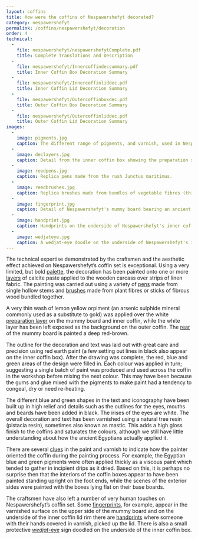 ```yaml
---
layout: coffins
title: How were the coffins of Nespawershefyt decorated?
category: nespawershefyt
permalink: /coffins/nespawershefyt/decoration
order: 4
technical:
  -
    file: nespawershefyt/nespawershefytComplete.pdf
    title: Complete Translations and Description
  -
    file: nespawershefyt/Innercoffindecsummary.pdf
    title: Inner Coffin Box Decoration Summary
  -
    file: nespawershefyt/Innercoffinliddec.pdf
    title: Inner Coffin Lid Decoration Summary
  -
    file: nespawershefyt/Outercoffinboxdec.pdf
    title: Outer Coffin Box Decoration Summary
  -
    file: nespawershefyt/Outercoffinliddec.pdf
    title: Outer Coffin Lid Decoration Summary
images:
  -
    image: pigments.jpg
    caption: The different range of pigments, and varnish, used in Nespawershefyt's coffin set.
  -
    image: declayers.jpg
    caption: Detail from the inner coffin box showing the preparation surface layers.
  -
    image: reedpens.jpg
    caption: Replica pens made from the rush Junctus maritimus.
  - 
    image: reedbrushes.jpg
    caption: Replica brushes made from bundles of vegetable fibres (thin rope).
  -
    image: fingerprint.jpg
    caption: Detail of Nespawershefyt's mummy board bearing an ancient fingerprint. 
  -
    image: handprint.jpg
    caption: Handprints on the underside of Nespawershefyt's inner coffin lid where someone with their hands covered in varnish picked up the lid.
  -
    image: wedjateye.jpg
    caption: A wedjat-eye doodle on the underside of Nespawershefyt's inner coffin box.
---
```



The technical expertise demonstrated by the craftsmen and the aesthetic effect achieved
on Nespawershefyt’s coffin set is exceptional. Using a very limited, but bold [palette](/images/nespawershefyt/pigments.jpg),
the decoration has been painted onto one or more [layers](/images/nespawershefyt/declayers.jpg) of calcite paste applied to the
wooden carcass over strips of linen fabric. The painting was carried out using a variety
of [pens](/images/nespawershefyt/reedpens.jpg) made from single hollow stems and [brushes](/images/nespawershefyt/reedbrushes.jpg) made from plant fibres or sticks of fibrous wood bundled together.

A very thin wash of lemon yellow orpiment (an arsenic sulphide mineral commonly used as a
substitute to gold) was applied over the white [preparation layer](/resources/glossary#preparation-layer) on the mummy board and
inner coffin, while the white layer has been left exposed as the background on the outer
coffin. The [rear](/images/nespawershefyt/rearofmummyboard.jpg) of the mummy board is painted a deep red-brown.

The outline for the decoration and text was laid out with great care and precision using
 red earth paint (a few setting out lines in black also appear on the inner coffin box).
 After the drawing was complete, the red, blue and green areas of the design were filled
 in. Each colour was applied in turn; suggesting a single batch of paint was produced and
  used across the coffin in the workshop before mixing the next colour. This may have
  been because the gums and glue mixed with the pigments to make paint had a tendency
  to congeal, dry or need re-heating.

The different blue and green shapes in the text and iconography have been built up in high
 relief and details such as the outlines for the eyes, mouths and beards have been added
  in black. The irises of the eyes are white. The overall decoration and text has been varnished using a natural tree resin (pistacia resin), sometimes also known as mastic. This adds a high gloss finish to the coffins and saturates the colours, although we still have little understanding about how the ancient Egyptians actually applied it.

There are several [clues](/images/nespawershefyt/paintdrip.jpg) in the paint and varnish to indicate how the painter oriented the coffin during the painting process. For example, the Egyptian blue and green pigments were often applied thickly as a viscous paint which tended to gather in incipient drips as it dried. Based on this, it is perhaps no surprise then that the interiors of the coffin boxes appear to have been painted standing upright on the foot ends, while the scenes of the exterior sides were painted with the boxes lying flat on their base boards.

The craftsmen have also left a number of very human touches on Nespawershefyt’s coffin set. Some [fingerprints](/images/nespawershefyt/fingerprint.jpg), for example, appear in the varnished surface on the upper side of the mummy board and on the underside of the inner coffin lid rim there are [handprints](/images/nespawershefyt/handprint.jpg) where someone with their hands covered in varnish, picked up the lid. There is also a small protective [_wedjat_-eye](/images/nespawershefyt/wedjateye.jpg) sign doodled on the underside of the inner coffin box.
